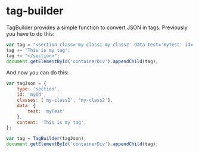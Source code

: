 # tag-builder

TagBuilder provides a simple function to convert JSON in tags.
Previously you have to do this:

```js
var tag = "<section class='my-class1 my-class2' data-test='myTest' id='myId'>";
tag += "This is my tag";
tag += "</section>";
document.getElementById('containerDiv').appendChild(tag);
```

And now you can do this:

```js
var tagJson = {
    type: 'section',
    id: 'myId',
    classes: ['my-class1', 'my-class2'],
    data: {
        test: 'myTest'
    },
    content: 'This is my tag',
};

var tag = TagBuilder(tagJson);
document.getElementById('containerDiv').appendChild(tag);
```
